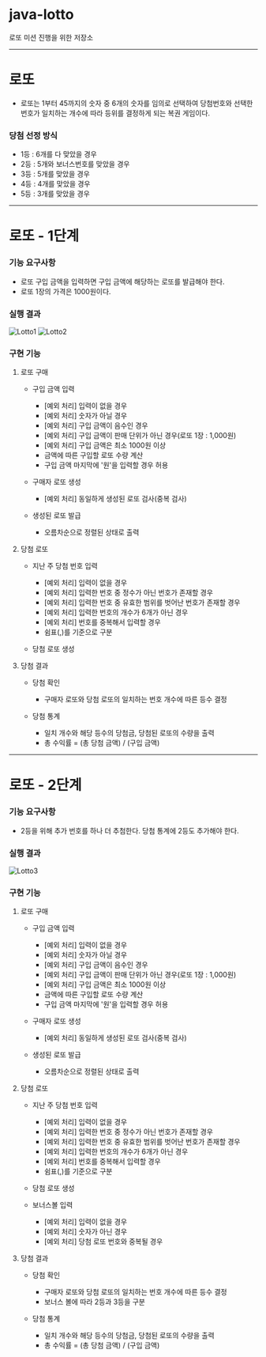 # java-lotto
로또 미션 진행을 위한 저장소

---

# 로또
- 로또는 1부터 45까지의 숫자 중 6개의 숫자를 임의로 선택하여 당첨번호와 
선택한 번호가 일치하는 개수에 따라 등위를 결정하게 되는 복권 게임이다.

### 당첨 선정 방식
- 1등 : 6개를 다 맞았을 경우
- 2등 : 5개와 보너스번호를 맞았을 경우
- 3등 : 5개를 맞았을 경우
- 4등 : 4개를 맞았을 경우
- 5등 : 3개를 맞았을 경우

---

# 로또 - 1단계

### 기능 요구사항
- 로또 구입 금액을 입력하면 구입 금액에 해당하는 로또를 발급해야 한다.
- 로또 1장의 가격은 1000원이다.

### 실행 결과
![Lotto1](lotto1.JPG)
![Lotto2](lotto2.JPG)

### 구현 기능
1. 로또 구매
    - 구입 금액 입력
        - [예외 처리] 입력이 없을 경우
        - [예외 처리] 숫자가 아닐 경우
        - [예외 처리] 구입 금액이 음수인 경우
        - [예외 처리] 구입 금액이 판매 단위가 아닌 경우(로또 1장 : 1,000원)
        - [예외 처리] 구입 금액은 최소 1000원 이상
        - 금액에 따른 구입할 로또 수량 계산
        - 구입 금액 마지막에 '원'을 입력할 경우 허용
        
    - 구매자 로또 생성
        - [예외 처리] 동일하게 생성된 로또 검사(중복 검사) 
        
    - 생성된 로또 발급
        - 오름차순으로 정렬된 상태로 출력
            
2. 당첨 로또
    - 지난 주 당첨 번호 입력
        - [예외 처리] 입력이 없을 경우
        - [예외 처리] 입력한 번호 중 정수가 아닌 번호가 존재할 경우
        - [예외 처리] 입력한 번호 중 유효한 범위를 벗어난 번호가 존재할 경우
        - [예외 처리] 입력한 번호의 개수가 6개가 아닌 경우
        - [예외 처리] 번호를 중복해서 입력할 경우
        - 쉼표(,)를 기준으로 구분

    - 당첨 로또 생성

3. 당첨 결과
    - 당첨 확인
        - 구매자 로또와 당첨 로또의 일치하는 번호 개수에 따른 등수 결정
    
    - 당첨 통계
        - 일치 개수와 해당 등수의 당첨금, 당첨된 로또의 수량을 출력
        - 총 수익률 = (총 당첨 금액) / (구입 금액)

---

# 로또 - 2단계

### 기능 요구사항
- 2등을 위해 추가 번호를 하나 더 추첨한다. 당첨 통계에 2등도 추가해야 한다.

### 실행 결과
![Lotto3](lotto3.JPG)

### 구현 기능
1. 로또 구매
    - 구입 금액 입력
        - [예외 처리] 입력이 없을 경우
        - [예외 처리] 숫자가 아닐 경우
        - [예외 처리] 구입 금액이 음수인 경우
        - [예외 처리] 구입 금액이 판매 단위가 아닌 경우(로또 1장 : 1,000원)
        - [예외 처리] 구입 금액은 최소 1000원 이상
        - 금액에 따른 구입할 로또 수량 계산
        - 구입 금액 마지막에 '원'을 입력할 경우 허용
    
    - 구매자 로또 생성
        - [예외 처리] 동일하게 생성된 로또 검사(중복 검사) 
        
    - 생성된 로또 발급
        - 오름차순으로 정렬된 상태로 출력
            
2. 당첨 로또
    - 지난 주 당첨 번호 입력
        - [예외 처리] 입력이 없을 경우
        - [예외 처리] 입력한 번호 중 정수가 아닌 번호가 존재할 경우
        - [예외 처리] 입력한 번호 중 유효한 범위를 벗어난 번호가 존재할 경우
        - [예외 처리] 입력한 번호의 개수가 6개가 아닌 경우
        - [예외 처리] 번호를 중복해서 입력할 경우
        - 쉼표(,)를 기준으로 구분

    - 당첨 로또 생성
    
    - 보너스볼 입력
        - [예외 처리] 입력이 없을 경우
        - [예외 처리] 숫자가 아닌 경우
        - [예외 처리] 당첨 로또 번호와 중복될 경우

3. 당첨 결과
    - 당첨 확인
        - 구매자 로또와 당첨 로또의 일치하는 번호 개수에 따른 등수 결정
        - 보너스 볼에 따라 2등과 3등을 구분
    
    - 당첨 통계
        - 일치 개수와 해당 등수의 당첨금, 당첨된 로또의 수량을 출력
        - 총 수익률 = (총 당첨 금액) / (구입 금액)
